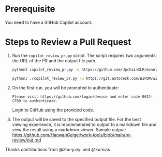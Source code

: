 
# Prerequisite
You need to have a GitHub Copilot account.

# Steps to Review a Pull Request

1. Run the `copilot_review_pr.py` script. The script requires two arguments: the URL of the PR and the output file path.
    ```sh
    python3 copilot_review_pr.py -u https://github.com/UpchainXLM/monolith-java/pull/10784  -o C:\Users\wanh\Downloads\out.md
    ```

    ```sh
    python3 ./copilot_review_pr.py -u https://git.autodesk.com/WIPDM/wip-dm-service/pull/4688 -o /Users/kurnias/source/wip-tools/pr-review/out2.md
    ```

2. On the first run, you will be prompted to authenticate:
    ```
    Please visit https://github.com/login/device and enter code 0624-CFB0 to authenticate.
    ```
    Login to GitHub using the provided code.

3. The output will be saved to the specified output file. For the best viewing experience, it is recommended to output to a markdown file and view the result using a markdown viewer.
Sample output:  https://github.com/HaowanGeigei/work-tools/blob/main/pr-review/out.md




Thanks contributions from @zhu-junyi and @kurnias
